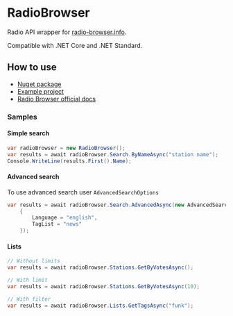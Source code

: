 # RadioBrowser

Radio API wrapper for [radio-browser.info](https://radio-browser.info).

Compatible with .NET Core and .NET Standard.

## How to use
* [Nuget package](https://www.nuget.org/packages/RadioBrowser)
* [Example project](RadioBrowser.Example)
* [Radio Browser official docs](https://nl1.api.radio-browser.info/)

### Samples

#### Simple search
```c#
var radioBrowser = new RadioBrowser();
var results = await radioBrowser.Search.ByNameAsync("station name");
Console.WriteLine(results.First().Name);
```

#### Advanced search
To use advanced search user `AdvancedSearchOptions`

```c#
var results = await radioBrowser.Search.AdvancedAsync(new AdvancedSearchOptions
    {
        Language = "english",
        TagList = "news"
    });
```

#### Lists

```c#
// Without limits
var results = await radioBrowser.Stations.GetByVotesAsync();
```

```c#
// With limit
var results = await radioBrowser.Stations.GetByVotesAsync(10);
```

```c#
// With filter
var results = await radioBrowser.Lists.GetTagsAsync("funk");
```
